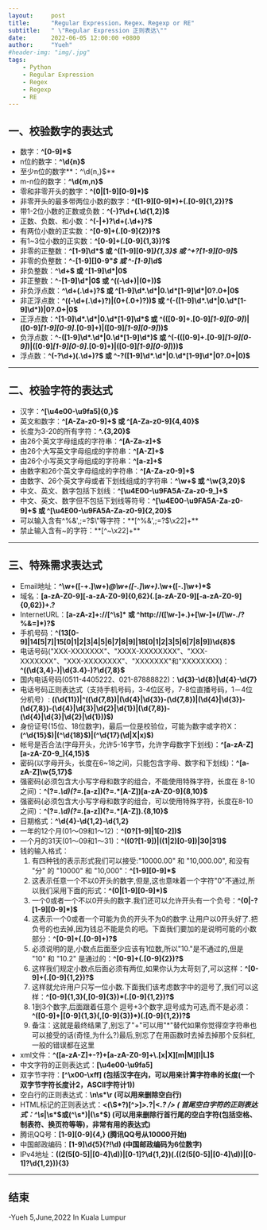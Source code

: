 ```yaml
---
layout:     post
title:      "Regular Expression，Regex、Regexp or RE"
subtitle:   " \"Regular Expression 正则表达\""
date:       2022-06-05 12:00:00 +0800
author:     "Yueh"
#header-img: "img/.jpg"
tags:
    - Python 
    - Regular Expression
    - Regex
    - Regexp
    - RE
---
```


## 一、校验数字的表达式

-   数字：**^[0-9]*$**
-   n位的数字：**^\d{n}$**
-   至少n位的数字**：^\d{n,}$**
-   m-n位的数字：**^\d{m,n}$**
-   零和非零开头的数字：**^(0|[1-9][0-9]*)$**
-   非零开头的最多带两位小数的数字：**^([1-9][0-9]*)+(\.[0-9]{1,2})?$**
-   带1-2位小数的正数或负数：**^(\-)?\d+(\.\d{1,2})$**
-   正数、负数、和小数：**^(\-|\+)?\d+(\.\d+)?$**
-   有两位小数的正实数：**^[0-9]+(\.[0-9]{2})?$**
-   有1~3位小数的正实数：**^[0-9]+(\.[0-9]{1,3})?$**
-   非零的正整数：**^[1-9]\d*$ 或 ^([1-9][0-9]*){1,3}$ 或 ^\+?[1-9][0-9]*$**
-   非零的负整数：**^\-[1-9][]0-9"*$ 或 ^-[1-9]\d*$**
-   非负整数：**^\d+$ 或 ^[1-9]\d*|0$**
-   非正整数：**^-[1-9]\d*|0$ 或 ^((-\d+)|(0+))$**
-   非负浮点数：**^\d+(\.\d+)?$ 或 ^[1-9]\d*\.\d*|0\.\d*[1-9]\d*|0?\.0+|0$**
-   非正浮点数：**^((-\d+(\.\d+)?)|(0+(\.0+)?))$ 或 ^(-([1-9]\d*\.\d*|0\.\d*[1-9]\d*))|0?\.0+|0$**
-   正浮点数：**^[1-9]\d*\.\d*|0\.\d*[1-9]\d*$ 或 ^(([0-9]+\.[0-9]*[1-9][0-9]*)|([0-9]*[1-9][0-9]*\.[0-9]+)|([0-9]*[1-9][0-9]*))$**
-   负浮点数：**^-([1-9]\d*\.\d*|0\.\d*[1-9]\d*)$ 或 ^(-(([0-9]+\.[0-9]*[1-9][0-9]*)|([0-9]*[1-9][0-9]*\.[0-9]+)|([0-9]*[1-9][0-9]*)))$**
-   浮点数：**^(-?\d+)(\.\d+)?$ 或 ^-?([1-9]\d*\.\d*|0\.\d*[1-9]\d*|0?\.0+|0)$**

---

## 二、校验字符的表达式

-   汉字：**^[\u4e00-\u9fa5]{0,}$**
-   英文和数字：**^[A-Za-z0-9]+$ 或 ^[A-Za-z0-9]{4,40}$**
-   长度为3-20的所有字符：**^.{3,20}$**
-   由26个英文字母组成的字符串：**^[A-Za-z]+$**
-   由26个大写英文字母组成的字符串：**^[A-Z]+$**
-   由26个小写英文字母组成的字符串：**^[a-z]+$**
-   由数字和26个英文字母组成的字符串：**^[A-Za-z0-9]+$**
-   由数字、26个英文字母或者下划线组成的字符串：**^\w+$ 或 ^\w{3,20}$**
-   中文、英文、数字包括下划线：**^[\u4E00-\u9FA5A-Za-z0-9_]+$**
-   中文、英文、数字但不包括下划线等符号：**^[\u4E00-\u9FA5A-Za-z0-9]+$ 或 ^[\u4E00-\u9FA5A-Za-z0-9]{2,20}$**
-   可以输入含有^%&',;=?$\"等字符：**[^%&',;=?$\x22]+**
-   禁止输入含有~的字符：**[^~\x22]+**

---

## 三、特殊需求表达式

-   Email地址：**^\w+([-+.]\w+)*@\w+([-.]\w+)*\.\w+([-.]\w+)*$**
-   域名：**[a-zA-Z0-9][-a-zA-Z0-9]{0,62}(\.[a-zA-Z0-9][-a-zA-Z0-9]{0,62})+\.?**
-   InternetURL：**[a-zA-z]+://[^\s]* 或 ^http://([\w-]+\.)+[\w-]+(/[\w-./?%&=]*)?$**
-   手机号码：**^(13[0-9]|14[5|7]|15[0|1|2|3|4|5|6|7|8|9]|18[0|1|2|3|5|6|7|8|9])\d{8}$**
-   电话号码("XXX-XXXXXXX"、"XXXX-XXXXXXXX"、"XXX-XXXXXXX"、"XXX-XXXXXXXX"、"XXXXXXX"和"XXXXXXXX)：**^(\(\d{3,4}-)|\d{3.4}-)?\d{7,8}$**
-   国内电话号码(0511-4405222、021-87888822)：**\d{3}-\d{8}|\d{4}-\d{7}**
-   电话号码正则表达式（支持手机号码，3-4位区号，7-8位直播号码，1－4位分机号）: **((\d{11})|^((\d{7,8})|(\d{4}|\d{3})-(\d{7,8})|(\d{4}|\d{3})-(\d{7,8})-(\d{4}|\d{3}|\d{2}|\d{1})|(\d{7,8})-(\d{4}|\d{3}|\d{2}|\d{1}))$)**
-   身份证号(15位、18位数字)，最后一位是校验位，可能为数字或字符X：**(^\d{15}$)|(^\d{18}$)|(^\d{17}(\d|X|x)$)**
-   帐号是否合法(字母开头，允许5-16字节，允许字母数字下划线)：**^[a-zA-Z][a-zA-Z0-9_]{4,15}$**
-   密码(以字母开头，长度在6~18之间，只能包含字母、数字和下划线)：**^[a-zA-Z]\w{5,17}$**
-   强密码(必须包含大小写字母和数字的组合，不能使用特殊字符，长度在 8-10 之间)：**^(?=.*\d)(?=.*[a-z])(?=.*[A-Z])[a-zA-Z0-9]{8,10}$**
-   强密码(必须包含大小写字母和数字的组合，可以使用特殊字符，长度在8-10之间)：**^(?=.*\d)(?=.*[a-z])(?=.*[A-Z]).{8,10}$**
-   日期格式：**^\d{4}-\d{1,2}-\d{1,2}**
-   一年的12个月(01～09和1～12)：**^(0?[1-9]|1[0-2])$**
-   一个月的31天(01～09和1～31)：**^((0?[1-9])|((1|2)[0-9])|30|31)$**
-   钱的输入格式：
    1.  有四种钱的表示形式我们可以接受:"10000.00" 和 "10,000.00", 和没有 "分" 的 "10000" 和 "10,000"：**^[1-9][0-9]*$**
    2.  这表示任意一个不以0开头的数字,但是,这也意味着一个字符"0"不通过,所以我们采用下面的形式：**^(0|[1-9][0-9]*)$**
    3.  一个0或者一个不以0开头的数字.我们还可以允许开头有一个负号：**^(0|-?[1-9][0-9]*)$**
    4.  这表示一个0或者一个可能为负的开头不为0的数字.让用户以0开头好了.把负号的也去掉,因为钱总不能是负的吧。下面我们要加的是说明可能的小数部分：**^[0-9]+(.[0-9]+)?$**
    5.  必须说明的是,小数点后面至少应该有1位数,所以"10."是不通过的,但是 "10" 和 "10.2" 是通过的：**^[0-9]+(.[0-9]{2})?$**
    6.  这样我们规定小数点后面必须有两位,如果你认为太苛刻了,可以这样：**^[0-9]+(.[0-9]{1,2})?$**
    7.  这样就允许用户只写一位小数.下面我们该考虑数字中的逗号了,我们可以这样：**^[0-9]{1,3}(,[0-9]{3})*(.[0-9]{1,2})?$**
    8.  1到3个数字,后面跟着任意个 逗号+3个数字,逗号成为可选,而不是必须：**^([0-9]+|[0-9]{1,3}(,[0-9]{3})*)(.[0-9]{1,2})?$**
    9.  备注：这就是最终结果了,别忘了"+"可以用"*"替代如果你觉得空字符串也可以接受的话(奇怪,为什么?)最后,别忘了在用函数时去掉去掉那个反斜杠,一般的错误都在这里
-   xml文件：**^([a-zA-Z]+-?)+[a-zA-Z0-9]+\\.[x|X][m|M][l|L]$**
-   中文字符的正则表达式：**[\u4e00-\u9fa5]**
-   双字节字符：**[^\x00-\xff] (包括汉字在内，可以用来计算字符串的长度(一个双字节字符长度计2，ASCII字符计1))**
-   空白行的正则表达式：**\n\s*\r (可以用来删除空白行)**
-   HTML标记的正则表达式：**<(\S*?)[^>]*>.*?|<.*? /> ( 首尾空白字符的正则表达式：^\s*|\s*$或(^\s*)|(\s*$) (可以用来删除行首行尾的空白字符(包括空格、制表符、换页符等等)，非常有用的表达式)**
-   腾讯QQ号：**[1-9][0-9]{4,} (腾讯QQ号从10000开始)**
-   中国邮政编码：**[1-9]\d{5}(?!\d) (中国邮政编码为6位数字)**
-   IPv4地址：**((2(5[0-5]|[0-4]\d))|[0-1]?\d{1,2})(\.((2(5[0-5]|[0-4]\d))|[0-1]?\d{1,2})){3}**

---
## 结束

-Yueh 5,June,2022 In Kuala Lumpur